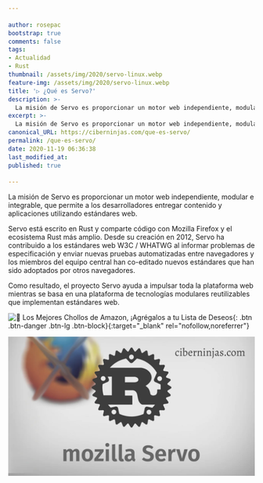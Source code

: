 ```yaml
---

author: rosepac
bootstrap: true
comments: false
tags:
- Actualidad
- Rust
thumbnail: /assets/img/2020/servo-linux.webp
feature-img: /assets/img/2020/servo-linux.webp
title: '▷ ¿Qué es Servo?'
description: >-
  La misión de Servo es proporcionar un motor web independiente, modular e integrable, que permite a los desarrolladores entregar contenido
excerpt: >-
  La misión de Servo es proporcionar un motor web independiente, modular e integrable, que permite a los desarrolladores entregar contenido
canonical_URL: https://ciberninjas.com/que-es-servo/
permalink: /que-es-servo/
date: 2020-11-19 06:36:38
last_modified_at: 
published: true

---
```


La misión de Servo es proporcionar un motor web independiente, modular e integrable, que permite a los desarrolladores entregar contenido y aplicaciones utilizando estándares web.

Servo está escrito en Rust y comparte código con Mozilla Firefox y el ecosistema Rust más amplio. Desde su creación en 2012, Servo ha contribuido a los estándares web W3C / WHATWG al informar problemas de especificación y enviar nuevas pruebas automatizadas entre navegadores y los miembros del equipo central han co-editado nuevos estándares que han sido adoptados por otros navegadores.

Como resultado, el proyecto Servo ayuda a impulsar toda la plataforma web mientras se basa en una plataforma de tecnologías modulares reutilizables que implementan estándares web.

![🛒 Los Mejores Chollos de Amazon, ¡Agrégalos a tu Lista de Deseos](/amazon/ "Los Mejores Chollos de Amazon, Ofertas Flash, Black Monday y Amazon Prime Day"){: .btn .btn-danger .btn-lg .btn-block}{:target="_blank" rel="nofollow,noreferrer"}

![](/assets/img/2020/servo-linux.webp)